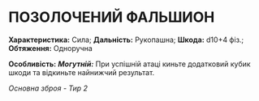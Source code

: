 ﻿# ПОЗОЛОЧЕНИЙ ФАЛЬШИОН

**Характеристика:** Сила; **Дальність:** Рукопашна; **Шкода:** d10+4 фіз.; **Обтяження:** Одноручна

**Особливість:** ***Могутній:*** При успішній атаці киньте додатковий кубик шкоди та відкиньте найнижчий результат.

*Основна зброя - Тир 2*
